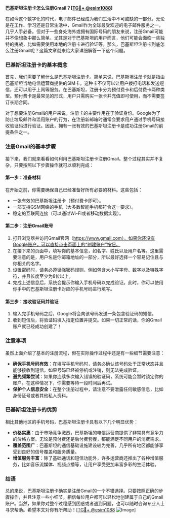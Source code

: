 **巴基斯坦注册卡怎么注册Gmail？[[TG💪+ @esim1088](https://t.me/s/esim1088)]**

在如今这个数字化的时代，电子邮件已经成为我们生活中不可或缺的一部分。无论是在工作、学习还是日常生活中，Gmail作为全球最受欢迎的电子邮件服务之一，几乎人手必备。但对于一些身处海外或拥有国际号码的朋友来说，注册Gmail可能并不像想象中那么简单。尤其是对于巴基斯坦的用户而言，他们可能会面临一些独特的挑战，比如需要使用本地的注册卡进行验证等。那么，巴基斯坦注册卡到底怎么注册Gmail呢？这篇文章就来给大家详细解答一下这个问题。

### 巴基斯坦注册卡的基本概念

首先，我们需要了解什么是巴基斯坦注册卡。简单来说，巴基斯坦注册卡就是指由巴基斯坦当地电信运营商提供的SIM卡。这种卡不仅可以让用户拨打电话和发送短信，还可以用于上网等服务。在巴基斯坦，注册卡分为预付费卡和后付费卡两种类型。预付费卡是最常见的形式，用户只需购买一张卡并充值即可使用，而不需要签订长期合同。

对于想要注册Gmail的用户来说，注册卡的主要作用在于验证身份。Google为了防止垃圾邮件和滥用账户的行为，在注册新邮箱时通常会要求用户通过手机号码接收验证码进行验证。因此，拥有一张有效的巴基斯坦注册卡是成功注册Gmail的前提条件之一。

### 注册Gmail的基本步骤

接下来，我们就来看看如何利用巴基斯坦注册卡注册Gmail。整个过程其实并不复杂，只要按照以下步骤操作就可以顺利完成：

#### 第一步：准备材料

在开始之前，你需要确保自己已经准备好所有必要的材料。这些包括：

- 一张有效的巴基斯坦注册卡（预付费卡即可）。
- 一部支持GSM网络的手机（大多数智能手机都符合这一要求）。
- 稳定的互联网连接（可以通过Wi-Fi或者移动数据实现）。

#### 第二步：注册Gmail账号

1. 打开浏览器并访问Gmail官网（https://www.gmail.com）。如果你还没有Google账户，可以直接点击页面上的“创建账户”按钮。
2. 在接下来的页面中，填写你的基本信息，如名字、姓氏以及用户名等。这里需要注意的是，用户名是你邮箱地址的一部分，所以最好选择一个容易记住且与你相关的名字。
3. 设置密码时，请务必遵循强密码规则，例如包含大小写字母、数字以及特殊字符，并且长度至少为8位以上。
4. 完成上述信息后，系统会提示你输入手机号码以完成验证。此时，你可以使用你手中的巴基斯坦注册卡对应的手机号码进行填写。

#### 第三步：接收验证码并验证

1. 输入完手机号码之后，Google将会向该号码发送一条包含验证码的短信。
2. 收到短信后，将验证码填入指定位置并提交。如果一切正常的话，你的Gmail账户就已经成功创建了！

### 注意事项

虽然上面介绍了基本的注册流程，但在实际操作过程中还是有一些细节需要注意：

- **确保手机号码有效**：在填写手机号码时，请务必确认该号码处于正常状态并且能够接收到短信。如果号码已经被停机或注销，则无法完成验证。
- **避免频繁尝试**：如果你连续多次输入错误的验证码，系统可能会暂时锁定你的账户。在这种情况下，你需要等待一段时间后再试。
- **保护个人信息安全**：在整个注册过程中，请注意不要泄露任何敏感信息，比如身份证号或者其他私人资料。

### 巴基斯坦注册卡的优势

相比其他地区的手机号码，巴基斯坦注册卡具有以下几个明显优势：

- **价格实惠**：由于市场竞争激烈，巴基斯坦的电信运营商提供了非常具有竞争力的价格方案。无论是预付费还是后付费套餐，都能满足不同用户的消费需求。
- **覆盖范围广**：巴基斯坦的通信基础设施建设较为完善，几乎所有地区都能够享受到良好的信号覆盖和服务质量。
- **增值服务丰富**：除了基础通话和短信功能外，许多运营商还推出了各种增值服务，比如音乐流媒体、视频点播等，让用户享受更加丰富多彩的生活体验。

### 结语

总的来说，巴基斯坦注册卡确实是注册Gmail的一个不错选择。只要按照正确的步骤操作，并且注意一些小细节，相信每位用户都可以轻松地创建属于自己的Gmail账户。当然，如果你对整个过程感到困惑或者遇到问题，也可以随时咨询专业人士寻求帮助。希望本文对你有所帮助！[[TG💪+ @esim1088](https://t.me/s/esim1088) ![Image](https://i.postimg.cc/4NQfJmqS/Snipaste-2025-05-13-00-14-12.png)]